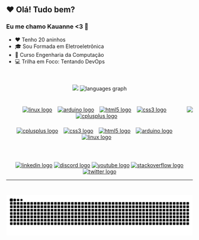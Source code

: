 ## ❤️ Olá! Tudo bem?
### Eu me chamo Kauanne <3 👋

- ❤️ Tenho 20 aninhos
- 🎓 Sou Formada em Eletroeletrônica
- 🌱 Curso Engenharia da Computação
- 💻 Trilha em Foco: Tentando DevOps
<br>
<br>

<div align="center">
  <img src="https://github-readme-stats.vercel.app/api?username=KwG0&hide_title=false&show_icons=true&include_all_commits=true&&card_width=360count_private=true&disable_animations=false&theme=dark&locale=pt-br&hide_border=true" height="165"/>
  <img src="https://github-readme-stats.vercel.app/api/top-langs?username=KwG0&locale=pt-br&hide_title=false&layout=compact&card_width=380&langs_count=9&theme=dark&hide_border=true" height="165" alt="languages graph"/>
</div>
<br>

###

<img align="right" height="150" src="https://avatars.githubusercontent.com/u/91920835?v=4"  />

###

<div align="center">
  <a href="#"><img src="https://skillicons.dev/icons?i=linux" height="50" alt="linux logo"  /></a>
  <img width="7" />
  <a href="#"><img src="https://skillicons.dev/icons?i=arduino" height="50" alt="arduino logo"  /></a>
  <img width="7" />
  <a href="#"><img src="https://skillicons.dev/icons?i=html" height="50" alt="html5 logo"  /></a>
  <img width="7" />
  <a href="#"><img src="https://skillicons.dev/icons?i=css" height="50" alt="css3 logo"  /></a>
  <img width="7" />
  <a href="#"><img src="https://skillicons.dev/icons?i=cpp" height="50" alt="cplusplus logo"  /></a>
</div>

###

<div align="center">
  <a href="#"><img src="https://skillicons.dev/icons?i=cpp" height="50" alt="cplusplus logo"  /></a>
  <img width="7" />
  <a href="#"><img src="https://skillicons.dev/icons?i=css" height="50" alt="css3 logo"  /></a>
  <img width="7" />
  <a href="#"><img src="https://skillicons.dev/icons?i=html" height="50" alt="html5 logo"  /></a>
  <img width="7" />
  <a href="#"><img src="https://skillicons.dev/icons?i=arduino" height="50" alt="arduino logo"  /></a>
  <img width="7" />
  <a href="#"><img src="https://skillicons.dev/icons?i=linux" height="50" alt="linux logo"  /></a>
</div>

###

<br clear="both">

<div align="center">
  <a href="https://www.linkedin.com/in/kwg0" target="_blank"><img src="https://img.shields.io/static/v1?message=LinkedIn&logo=linkedin&label=&color=0077B5&logoColor=white&labelColor=&style=for-the-badge" height="40" alt="linkedin logo"></a>
  <a href="#"><img src="https://img.shields.io/static/v1?message=Discord&logo=discord&label=&color=7289DA&logoColor=white&labelColor=&style=for-the-badge" height="40" alt="discord logo"></a>
  <a href="#"><img src="https://img.shields.io/static/v1?message=Youtube&logo=youtube&label=&color=FF0000&logoColor=white&labelColor=&style=for-the-badge" height="40" alt="youtube logo"  /></a>
  <a href="#"><img src="https://img.shields.io/static/v1?message=Stackoverflow&logo=stackoverflow&label=&color=FE7A16&logoColor=white&labelColor=&style=for-the-badge" height="40" alt="stackoverflow logo"></a>
  <a href="#"><img src="https://img.shields.io/static/v1?message=Twitter&logo=twitter&label=&color=1DA1F2&logoColor=white&labelColor=&style=for-the-badge" height="40" alt="twitter logo"></a>
</div>
<hr>

###

<br clear="both">

<img src="https://raw.githubusercontent.com/KwG0/KwG0/output/snake.svg" alt="Snake animation" />

###

